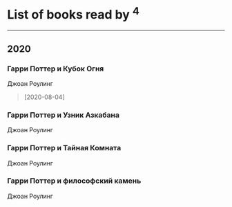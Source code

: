 # List of books read by [](http://vk.com/id300123225)<sup>4</sup>
---

## 2020

### Гарри Поттер и Кубок Огня
Джоан Роулинг
> [2020-08-04] 


### Гарри Поттер и Узник Азкабана
Джоан Роулинг


### Гарри Поттер и Тайная Комната
Джоан Роулинг


### Гарри Поттер и философский камень
Джоан Роулинг



